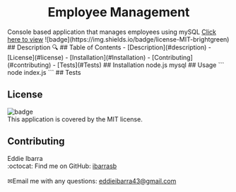
<h1 align="center">Employee Management</h1>
Console based application that manages employees using mySQL
<a href="https://drive.google.com/file/d/1SON6fkYQmVzKUOYFKIvwn7bu4JF-nTH9/view?usp=sharing">Click here to view</a>  
![badge](https://img.shields.io/badge/license-MIT-brightgreen)<br />
## Description
🔍 
## Table of Contents
- [Description](#description)
- [License](#license)
- [Installation](#Installation)
- [Contributing](#contributing)
- [Tests](#Tests)
## Installation
node.js mysql 
## Usage
```
node index.js
```
## Tests

## License
![badge](https://img.shields.io/badge/license-MIT-brightgreen)
<br />
This application is covered by the MIT license. 
## Contributing
Eddie Ibarra
<br />
:octocat: Find me on GitHub: [ibarrasb](https://github.com/ibarrasb)<br />
<br />
✉Email me with any questions: eddieibarra43@gmail.com<br /><br />

    
